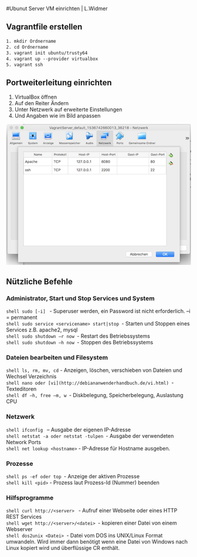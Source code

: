 #Ubunut Server VM einrichten | L.Widmer
## Vagrantfile erstellen
```shell
1. mkdir Ordnername
2. cd Ordnername
3. vagrant init ubuntu/trusty64
4. vagrant up --provider virtualbox
5. vagrant ssh
```
## Portweiterleitung einrichten
1. VirtualBox öffnen 
2. Auf den Reiter Ändern
3. Unter Netzwerk auf erweiterte Einstellungen
4. Und Angaben wie im Bild anpassen
   
![Portweiterleitung](/Bilder/Portweiterleitung.png)

## Nützliche Befehle

### Administrator, Start und Stop Services und System
```shell sudo [-i] ``` - Superuser werden, ein Password ist nicht erforderlich. –i = permanent</br>
```shell sudo service <servicename> start|stop ```- Starten und Stoppen eines Services z.B. apache2, mysql</br>
```shell sudo shutdown –r now ```- Restart des Betriebssystems</br>
```shell sudo shutdown –h now ```- Stoppen des Betriebssystems</br>

### Dateien bearbeiten und Filesystem
```shell ls, rm, mv, cd``` - Anzeigen, löschen, verschieben von Dateien und Wechsel Verzeichnis</br>
```shell nano oder [vi](http://debiananwenderhandbuch.de/vi.html) ```- Texteditoren</br>
```shell df –h, free –m, w ```- Diskbelegung, Speicherbelegung, Auslastung CPU</br>

### Netzwerk
```shell ifconfig ``` – Ausgabe der eigenen IP-Adresse</br>
```shell netstat -a oder netstat -tulpen ```- Ausgabe der verwendeten Network Ports</br>
```shell net lookup <hostname>``` - IP-Adresse für Hostname ausgeben.</br>

### Prozesse
```shell ps -ef oder top ```- Anzeige der aktiven Prozesse</br>
```shell kill <pid>``` - Prozess laut Prozess-Id (Nummer) beenden</br>

### Hilfsprogramme
```shell curl http://<server> ``` - Aufruf einer Webseite oder eines HTTP REST Services</br>
```shell wget http://<server>/<datei> ```- kopieren einer Datei von einem Webserver</br>
```shell dos2unix <Datei> ```- Datei vom DOS ins UNIX/Linux Format umwandeln. Wird immer dann benötigt wenn eine Datei von Windows nach Linux kopiert wird und überflüssige CR enthält.</br>